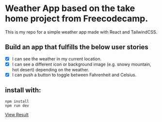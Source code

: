 # Weather App based on the take home project from Freecodecamp.

This is my repo for a simple weather app made with React and TailwindCSS.

## Build an app that fulfills the below user stories 

- [x]  I can see the weather in my current location.
- [x] I can see a different icon or background image (e.g. snowy mountain, hot desert) depending on the weather.
- [x] I can push a button to toggle between Fahrenheit and Celsius.

## install with:

```
npm install
npm run dev
```
[View Result](https://digitalbubblegum.github.io/fcc-weather-app/)
